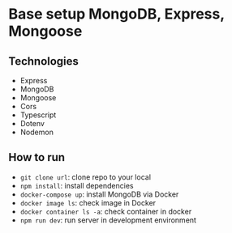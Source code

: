 # Base setup MongoDB, Express, Mongoose

## Technologies
- Express
- MongoDB
- Mongoose
- Cors
- Typescript
- Dotenv
- Nodemon

## How to run
- `git clone url`: clone repo to your local
- `npm install`: install dependencies
- `docker-compose up`: install MongoDB via Docker
- `docker image ls`: check image in Docker
- `docker container ls -a`: check container in docker
- `npm run dev`: run server in development environment
